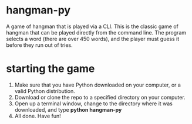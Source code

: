 # hangman-py
A game of hangman that is played via a CLI.
This is the classic game of hangman that can be played directly from the command line. The program selects a word (there are over 450 words),
and the player must guess it before they run out of tries.

# starting the game
1. Make sure that you have Python downloaded on your computer, or a valid Python distribution.
2. Download or clone the repo to a specified directory on your computer.
3. Open up a terminal window, change to the directory where it was downloaded, and type __python hangman-py__
4. All done. Have fun!
